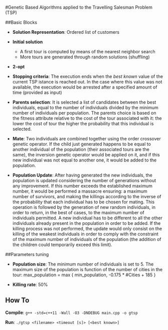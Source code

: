 #Genetic Based Algorithms applied to the Travelling Salesman Problem (TSP)

##Basic Blocks

- **Solution Representation**: Ordered list of customers

- **Initial solution**
  - A first tour is computed by means of the nearest neighbor search
  - More tours are generated through random solutions (shuffling)

- **2-opt**

- **Stopping criteria**: The execution ends when the *best known* value of the current TSP istance is reached out. In the case where this value was not available, the execution would be arrested after a specified amount of time (provided as input)


- **Parents selection**: It is selected a list of candidates between the best individuals, equal to the number of individuals divided by the minimum number of individuals per population. The parents choice is based on the fitness attribute relative to the cost of the tour associated with it: the lower the cost of tour the higher the probability that this individual is selected.

- **Mate**: Two individuals are combined together using the order crossover genetic operator. If the child just generated happens to be equal to another individual of the population (their associated tours are the same), the inversion genetic operator would be applied on it, and if this new individual was not equal to another one, it would be added to the population.

- **Population Update**: After having generated the new individuals, the population is updated considering the number of generations without any improvement. If this number exceeds the established maximum number, it would be performed a massacre ensuring: a maximum number of survivors, and making the killings according to the inverse of the probability that each individual has to be chosen for mating. This operation is followed by the generation of new random individuals, in order to return, in the best of cases, to the maximum number of individuals permitted. A new individual has to be different to all the other individuals already present in the population in order to be added. If the killing process was not performed, the update would only consist on the killing of the weakest individuals in order to comply with the constraint of the maximum number of individuals of the population (the addition of the children could temporarily exceed this limit).

##Parameters tuning

- **Population size**: The minimum number of individuals is set to 5. The maximum size of the population is function of the number of cities in the tour: max_population = max { min_population, -0.175 * #Cities + 185 }

- **Killing rate**: 50%


## How To

**Compile**: `g++ -std=c++11 -Wall -O3 -DNDEBUG main.cpp -o gtsp`

**Run**: `./gtsp <filename> <timeout [s]> [<best known>]`
